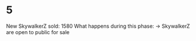 # 5

New SkywalkerZ sold: 1580
What happens during this phase: → SkywalkerZ are open to public for sale